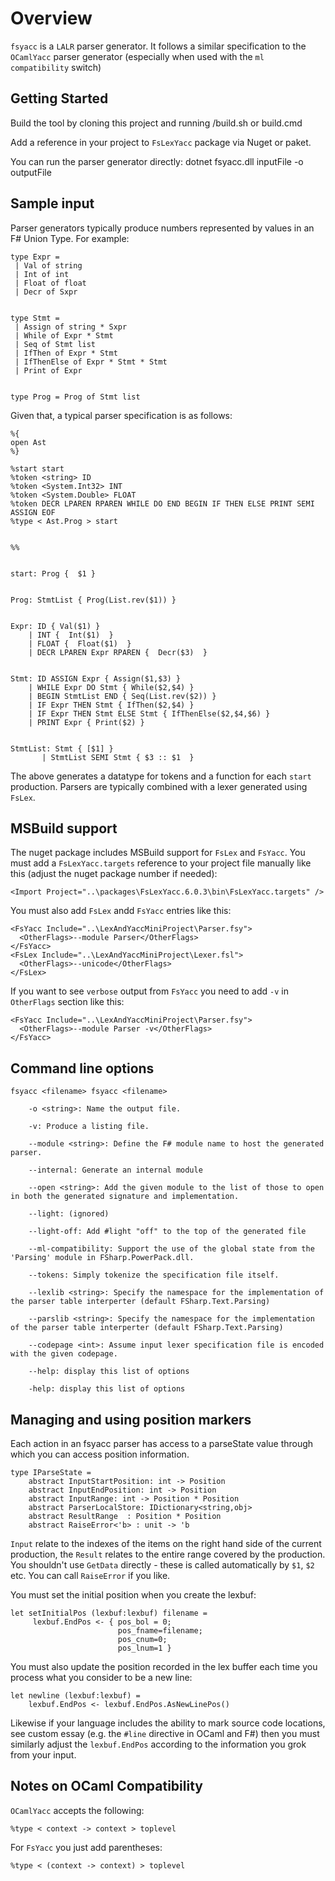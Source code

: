 Overview
========

`fsyacc` is a `LALR` parser generator. It follows a similar specification to the `OCamlYacc` parser generator (especially when used with the `ml compatibility` switch)

Getting Started
---------------

Build the tool by cloning this project and running  /build.sh or build.cmd

Add a reference in your project to `FsLexYacc` package via Nuget or paket.

You can run the parser generator directly:
   dotnet fsyacc.dll inputFile -o outputFile
   


Sample input
------------

Parser generators typically produce numbers represented by values in an F# Union Type. For example:

    type Expr = 
     | Val of string 
     | Int of int
     | Float of float
     | Decr of Sxpr
    
    
    type Stmt = 
     | Assign of string * Sxpr
     | While of Expr * Stmt
     | Seq of Stmt list
     | IfThen of Expr * Stmt
     | IfThenElse of Expr * Stmt * Stmt
     | Print of Expr
    
    
    type Prog = Prog of Stmt list

Given that, a typical parser specification is as follows:

    %{
    open Ast
    %}
    
    %start start
    %token <string> ID
    %token <System.Int32> INT
    %token <System.Double> FLOAT
    %token DECR LPAREN RPAREN WHILE DO END BEGIN IF THEN ELSE PRINT SEMI ASSIGN EOF
    %type < Ast.Prog > start
    
    
    %%
    
    
    start: Prog {  $1 }
    
    
    Prog: StmtList { Prog(List.rev($1)) }
    
    
    Expr: ID { Val($1) }
        | INT {  Int($1)  }
        | FLOAT {  Float($1)  }
        | DECR LPAREN Expr RPAREN {  Decr($3)  }
    
    
    Stmt: ID ASSIGN Expr { Assign($1,$3) }
        | WHILE Expr DO Stmt { While($2,$4) }
        | BEGIN StmtList END { Seq(List.rev($2)) }
        | IF Expr THEN Stmt { IfThen($2,$4) }
        | IF Expr THEN Stmt ELSE Stmt { IfThenElse($2,$4,$6) }
        | PRINT Expr { Print($2) }
    
    
    StmtList: Stmt { [$1] }
           | StmtList SEMI Stmt { $3 :: $1  }

The above generates a datatype for tokens and a function for each `start` production. Parsers are typically combined with a lexer generated using `FsLex`.

MSBuild support
---------------

The nuget package includes MSBuild support for `FsLex` and `FsYacc`. You must add a `FsLexYacc.targets` reference
to your project file manually like this (adjust the nuget package number if needed):

    <Import Project="..\packages\FsLexYacc.6.0.3\bin\FsLexYacc.targets" />

You must also add `FsLex` andd `FsYacc` entries like this:

    <FsYacc Include="..\LexAndYaccMiniProject\Parser.fsy">
      <OtherFlags>--module Parser</OtherFlags>
    </FsYacc>
    <FsLex Include="..\LexAndYaccMiniProject\Lexer.fsl">
      <OtherFlags>--unicode</OtherFlags>
    </FsLex>
    
If you want to see `verbose` output from `FsYacc` you need to add `-v` in `OtherFlags` section like this:

    <FsYacc Include="..\LexAndYaccMiniProject\Parser.fsy">
      <OtherFlags>--module Parser -v</OtherFlags>
    </FsYacc>

Command line options
--------------------

    fsyacc <filename> fsyacc <filename>

        -o <string>: Name the output file.

        -v: Produce a listing file.

        --module <string>: Define the F# module name to host the generated parser.

        --internal: Generate an internal module

        --open <string>: Add the given module to the list of those to open in both the generated signature and implementation.

        --light: (ignored)

        --light-off: Add #light "off" to the top of the generated file

        --ml-compatibility: Support the use of the global state from the 'Parsing' module in FSharp.PowerPack.dll.

        --tokens: Simply tokenize the specification file itself.

        --lexlib <string>: Specify the namespace for the implementation of the parser table interperter (default FSharp.Text.Parsing)

        --parslib <string>: Specify the namespace for the implementation of the parser table interperter (default FSharp.Text.Parsing)

        --codepage <int>: Assume input lexer specification file is encoded with the given codepage.

        --help: display this list of options

        -help: display this list of options

Managing and using position markers
-----------------------------------

Each action in an fsyacc parser has access to a parseState value through which you can access position information.

    type IParseState =
        abstract InputStartPosition: int -> Position
        abstract InputEndPosition: int -> Position
        abstract InputRange: int -> Position * Position
        abstract ParserLocalStore: IDictionary<string,obj>
        abstract ResultRange  : Position * Position
        abstract RaiseError<'b> : unit -> 'b

`Input` relate to the indexes of the items on the right hand side of the current production, the `Result` relates to the entire range covered by the production. You shouldn't use `GetData` directly - these is called automatically by `$1`, `$2` etc. You can call `RaiseError` if you like.

You must set the initial position when you create the lexbuf:

    let setInitialPos (lexbuf:lexbuf) filename =
         lexbuf.EndPos <- { pos_bol = 0;
                            pos_fname=filename;
                            pos_cnum=0;
                            pos_lnum=1 }


You must also update the position recorded in the lex buffer each time you process what you consider to be a new line:

    let newline (lexbuf:lexbuf) =
        lexbuf.EndPos <- lexbuf.EndPos.AsNewLinePos()


Likewise if your language includes the ability to mark source code locations, see custom essay (e.g. the `#line` directive in OCaml and F#) then you must similarly adjust the `lexbuf.EndPos` according to the information you grok from your input.

Notes on OCaml Compatibility
----------------------------

`OCamlYacc` accepts the following:

    %type < context -> context > toplevel

For `FsYacc` you just add parentheses:

    %type < (context -> context) > toplevel
